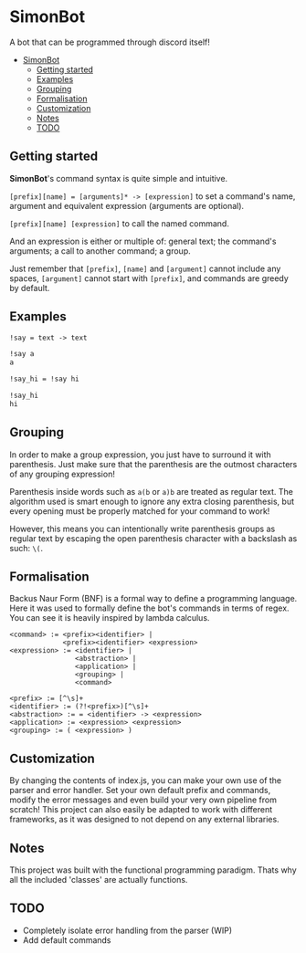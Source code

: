 # SimonBot

A bot that can be programmed through discord itself!

- [SimonBot](#simonbot)
  - [Getting started](#getting-started)
  - [Examples](#examples)
  - [Grouping](#grouping)
  - [Formalisation](#formalisation)
  - [Customization](#customization)
  - [Notes](#notes)
  - [TODO](#todo)

## Getting started

**SimonBot**'s command syntax is quite simple and intuitive.

`[prefix][name] = [arguments]* -> [expression]` to set a command's name, argument and equivalent expression (arguments are optional).

`[prefix][name] [expression]` to call the named command.

And an expression is either or multiple of: general text; the command's arguments; a call to another command; a group.

Just remember that `[prefix]`, `[name]` and `[argument]` cannot include any spaces, `[argument]` cannot start with `[prefix]`, and commands are greedy by default.

## Examples

```md
!say = text -> text

!say a
a

!say_hi = !say hi

!say_hi
hi
```

## Grouping

In order to make a group expression, you just have to surround it with parenthesis. Just make sure that the parenthesis are the outmost characters of any grouping expression!

Parenthesis inside words such as `a(b` or `a)b` are treated as regular text. The algorithm used is smart enough to ignore any extra closing parenthesis, but every opening must be properly matched for your command to work!

However, this means you can intentionally write parenthesis groups as regular text by escaping the open parenthesis character with a backslash as such: `\(`.

## Formalisation

Backus Naur Form (BNF) is a formal way to define a programming language. Here it was used to formally define the bot's commands in terms of regex. You can see it is heavily inspired by lambda calculus.

```bnf
<command> := <prefix><identifier> |
             <prefix><identifier> <expression>
<expression> := <identifier> |
                <abstraction> |
                <application> |
                <grouping> |
                <command>

<prefix> := [^\s]+
<identifier> := (?!<prefix>)[^\s]+
<abstraction> := = <identifier> -> <expression>
<application> := <expression> <expression>
<grouping> := ( <expression> )
```

## Customization

By changing the contents of index.js, you can make your own use of the parser and error handler. Set your own default prefix and commands, modify the error messages and even build your very own pipeline from scratch! This project can also easily be adapted to work with different frameworks, as it was designed to not depend on any external libraries.

## Notes

This project was built with the functional programming paradigm. Thats why all the included 'classes' are actually functions.

## TODO

- Completely isolate error handling from the parser (WIP)
- Add default commands
